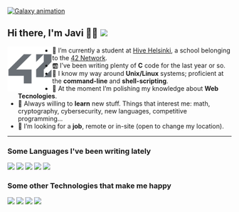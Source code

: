 [![Galaxy animation](https://github.com/lifeBalance/lifeBalance/blob/main/universe.gif)](https://www.linkedin.com/)
<!-- update with my linkedin account once created -->

## Hi there, I'm Javi 🖖🏼 ![](https://komarev.com/ghpvc/?username=lifeBalance&style=flat-square)

<a href="https://42.fr/en/network-42/"><img align="left" width="20%" margin-right="15%" src="https://github.com/lifeBalance/lifeBalance/blob/main/42.png"></a>

* 🐝 I’m currently a student at [Hive Helsinki](https://www.hive.fi/en/), a school belonging to the [42 Network](https://42.fr/en/network-42/).
* 🆎 I’ve been writing plenty of **C** code for the last year or so.
* 🐚 I know my way around **Unix/Linux** systems; proficient at the **command-line** and **shell-scripting**.
* 🌱 At the moment I’m polishing my knowledge about **Web Tecnologies**.
* 🔎 Always willing to **learn** new stuff. Things that interest me: math, cryptography, cybersecurity, new languages, competitive programming...
* 👯 I’m looking for a **job**, remote or in-site (open to change my location).

---

### Some Languages I've been writing lately
<img src="https://cdn.jsdelivr.net/gh/devicons/devicon/icons/c/c-original.svg" height="40px"/>
<img src="https://cdn.jsdelivr.net/gh/devicons/devicon/icons/bash/bash-original.svg"  height="40px"/>
<img src="https://cdn.jsdelivr.net/gh/devicons/devicon/icons/javascript/javascript-original.svg" height="40px"/>
<img src="https://cdn.jsdelivr.net/gh/devicons/devicon/icons/typescript/typescript-original.svg" height="40px"/>
<img src="https://cdn.jsdelivr.net/gh/devicons/devicon/icons/php/php-original.svg" height="40px"/>

### Some other Technologies that make me happy
<img src="https://cdn.jsdelivr.net/gh/devicons/devicon/icons/linux/linux-original.svg" height="40px"/>
<img src="https://cdn.jsdelivr.net/gh/devicons/devicon/icons/nodejs/nodejs-original-wordmark.svg" height="40px"/>
<img src="https://cdn.jsdelivr.net/gh/devicons/devicon/icons/react/react-original-wordmark.svg" height="40px"/>
<img src="https://cdn.jsdelivr.net/gh/devicons/devicon/icons/docker/docker-original-wordmark.svg" height="40px"/>

<!--
**lifeBalance/lifeBalance** is a ✨ _special_ ✨ repository because its `README.md` (this file) appears on your GitHub profile.

Here are some ideas to get you started:

- 🤔 I’m looking for help with ...
- 💬 Ask me about ...
- 📫 How to reach me: ...
- 😄 Pronouns: ...
- ⚡ Fun fact: ...
-->
